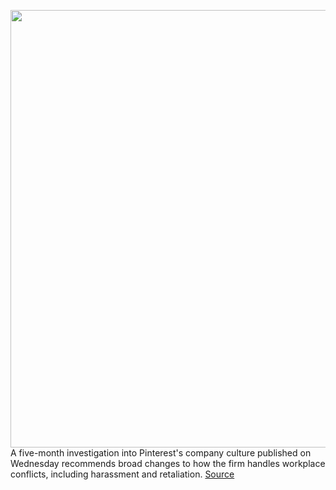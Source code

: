 <img src='https://cdn.vox-cdn.com/thumbor/HM6LBYUusTLk_OMhuBI4XToncgU=/0x0:4160x6240/1200x800/filters:focal(1748x2788:2412x3452)/cdn.vox-cdn.com/uploads/chorus_image/image/68524215/1143514577.0.jpg' width='700px' /><br/>
A five-month investigation into Pinterest's company culture published on Wednesday recommends broad changes to how the firm handles workplace conflicts, including harassment and retaliation.
<a href='https://www.theverge.com/2020/12/16/22178609/pinterest-wilmer-hale-workplace-culture-report-gender-discrimination-lawsuit'> Source <a/>